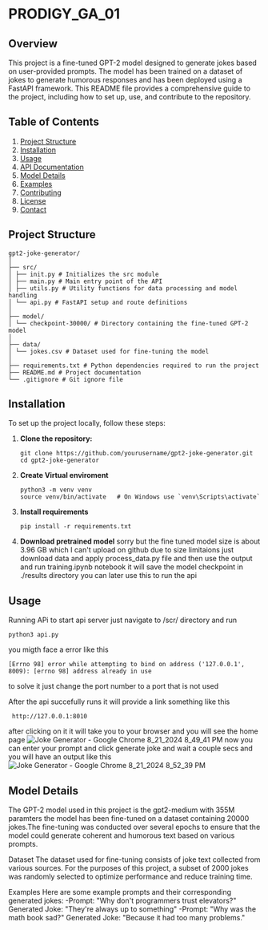 # PRODIGY_GA_01

## Overview
This project is a fine-tuned GPT-2 model designed to generate jokes based on user-provided prompts. The model has been trained on a dataset of jokes to generate humorous responses and has been deployed using a FastAPI framework. This README file provides a comprehensive guide to the project, including how to set up, use, and contribute to the repository.

## Table of Contents
1. [Project Structure](#project-structure)
2. [Installation](#installation)
3. [Usage](#usage)
4. [API Documentation](#api-documentation)
5. [Model Details](#model-details)
6. [Examples](#examples)
7. [Contributing](#contributing)
8. [License](#license)
9. [Contact](#contact)

## Project Structure
```
gpt2-joke-generator/
│
├── src/
│ ├── init.py # Initializes the src module
│ ├── main.py # Main entry point of the API
│ ├── utils.py # Utility functions for data processing and model handling
│ └── api.py # FastAPI setup and route definitions
│
├── model/
│ └── checkpoint-30000/ # Directory containing the fine-tuned GPT-2 model
│
├── data/
│ └── jokes.csv # Dataset used for fine-tuning the model
│
├── requirements.txt # Python dependencies required to run the project
├── README.md # Project documentation
└── .gitignore # Git ignore file
```
## Installation

To set up the project locally, follow these steps:

1. **Clone the repository:**
   ```
   git clone https://github.com/yourusername/gpt2-joke-generator.git
   cd gpt2-joke-generator
   ```
2. **Create Virtual enviroment**
   ```
   python3 -m venv venv
   source venv/bin/activate   # On Windows use `venv\Scripts\activate`
   ```
3. **Install requirements**
   ```
   pip install -r requirements.txt
   ```
4. **Download pretrained model** 
   sorry but the fine tuned model size is about 3.96 GB which I can't upload on
   github due to size limitaions just download data and apply process_data.py file
   and then use the output and run training.ipynb notebook it will save the model
   checkpoint  in ./results directory you can later use this to run the api

## Usage
   Running APi 
   to start api server just navigate to /scr/ directory and run
   ```
   python3 api.py
   ```
   you migth face a error like this
   ```
   [Errno 98] error while attempting to bind on address ('127.0.0.1', 8009): [errno 98] address already in use
   ```
   to solve  it just change the port number to a port that is not used 

   After the api succefully runs it will provide a link something like this
   ```
    http://127.0.0.1:8010
   ```
   after clicking on it it will take you to your browser and you will see the home page
   ![Joke Generator - Google Chrome 8_21_2024 8_49_41 PM](https://github.com/user-attachments/assets/6376e330-920b-41c7-8a80-e5eefa4a538e)
   now you can enter your prompt and click generate joke and wait a couple secs and you will have an output like this
   ![Joke Generator - Google Chrome 8_21_2024 8_52_39 PM](https://github.com/user-attachments/assets/d63a896c-7675-47ea-9e49-2f174700f545)
## Model Details
   The GPT-2 model used in this project is the gpt2-medium with 355M paramters the model has been fine-tuned on a dataset containing 20000 jokes.The fine-tuning was conducted 
   over several epochs to ensure that the model could generate coherent and humorous text based on various prompts.
   
   Dataset
   The dataset used for fine-tuning consists of joke text collected from various sources. For the purposes of this project, a subset of 2000 jokes was randomly selected to optimize performance and reduce training time.
   
   Examples
   Here are some example prompts and their corresponding generated jokes:
   -Prompt: "Why don't programmers trust elevators?"
      Generated Joke: "They're always up to something"
   -Prompt: "Why was the math book sad?"
      Generated Joke: "Because it had too many problems."
